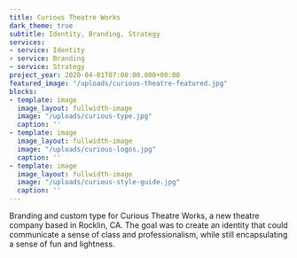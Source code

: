 ```yaml
---
title: Curious Theatre Works
dark_theme: true
subtitle: Identity, Branding, Strategy
services:
- service: Identity
- service: Branding
- service: Strategy
project_year: 2020-04-01T07:00:00.000+00:00
featured_image: "/uploads/curious-theatre-featured.jpg"
blocks:
- template: image
  image_layout: fullwidth-image
  image: "/uploads/curious-type.jpg"
  caption: ''
- template: image
  image_layout: fullwidth-image
  image: "/uploads/curious-logos.jpg"
  caption: ''
- template: image
  image_layout: fullwidth-image
  image: "/uploads/curious-style-guide.jpg"
  caption: ''
---
```

Branding and custom type for Curious Theatre Works, a new theatre company based in Rocklin, CA. The goal was to create an identity that could communicate a sense of class and professionalism, while still encapsulating a sense of fun and lightness.
